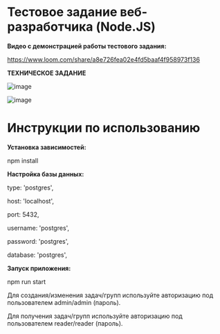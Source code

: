 # Тестовое задание веб-разработчика (Node.JS)


**Видео с демонстрацией работы тестового задания:**

https://www.loom.com/share/a8e726fea02e4fd5baaf4f958973f136


**ТЕХНИЧЕСКОЕ ЗАДАНИЕ**

![image](https://github.com/DinisIsakov/todo_api_nestjs_PostgreSQL/assets/98638804/b278a16f-ca7d-4805-81da-67ff0fac55a0)


![image](https://github.com/DinisIsakov/todo_api_nestjs_PostgreSQL/assets/98638804/27928a9b-8842-4669-8a72-b218bb4d84a7)









# Инструкции по использованию






**Установка зависимостей:**

  npm install

**Настройка базы данных:**

type: 'postgres',

host: 'localhost',

port: 5432,

username: 'postgres',

password: 'postgres',

database: 'postgres',

**Запуск приложения:**

npm run start

Для создания/изменения задач/групп используйте авторизацию под пользователем admin/admin (пароль).

Для получения задач/групп используйте авторизацию под пользователем reader/reader (пароль).
